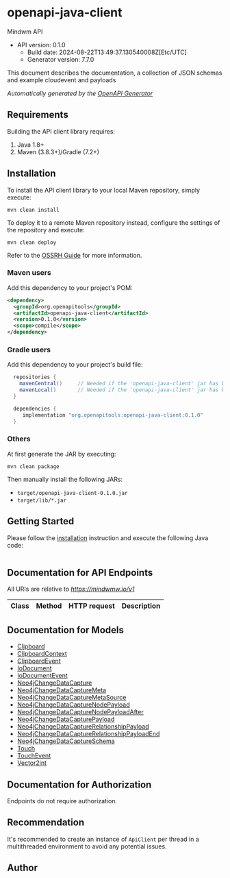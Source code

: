 # openapi-java-client

Mindwm API
- API version: 0.1.0
  - Build date: 2024-08-22T13:49:37.130540008Z[Etc/UTC]
  - Generator version: 7.7.0

This document describes the documentation, a collection of JSON schemas and example cloudevent and payloads


*Automatically generated by the [OpenAPI Generator](https://openapi-generator.tech)*


## Requirements

Building the API client library requires:
1. Java 1.8+
2. Maven (3.8.3+)/Gradle (7.2+)

## Installation

To install the API client library to your local Maven repository, simply execute:

```shell
mvn clean install
```

To deploy it to a remote Maven repository instead, configure the settings of the repository and execute:

```shell
mvn clean deploy
```

Refer to the [OSSRH Guide](http://central.sonatype.org/pages/ossrh-guide.html) for more information.

### Maven users

Add this dependency to your project's POM:

```xml
<dependency>
  <groupId>org.openapitools</groupId>
  <artifactId>openapi-java-client</artifactId>
  <version>0.1.0</version>
  <scope>compile</scope>
</dependency>
```

### Gradle users

Add this dependency to your project's build file:

```groovy
  repositories {
    mavenCentral()     // Needed if the 'openapi-java-client' jar has been published to maven central.
    mavenLocal()       // Needed if the 'openapi-java-client' jar has been published to the local maven repo.
  }

  dependencies {
     implementation "org.openapitools:openapi-java-client:0.1.0"
  }
```

### Others

At first generate the JAR by executing:

```shell
mvn clean package
```

Then manually install the following JARs:

* `target/openapi-java-client-0.1.0.jar`
* `target/lib/*.jar`

## Getting Started

Please follow the [installation](#installation) instruction and execute the following Java code:

```java

```

## Documentation for API Endpoints

All URIs are relative to *https://mindwmw.io/v1*

Class | Method | HTTP request | Description
------------ | ------------- | ------------- | -------------


## Documentation for Models

 - [Clipboard](docs/Clipboard.md)
 - [ClipboardContext](docs/ClipboardContext.md)
 - [ClipboardEvent](docs/ClipboardEvent.md)
 - [IoDocument](docs/IoDocument.md)
 - [IoDocumentEvent](docs/IoDocumentEvent.md)
 - [Neo4jChangeDataCapture](docs/Neo4jChangeDataCapture.md)
 - [Neo4jChangeDataCaptureMeta](docs/Neo4jChangeDataCaptureMeta.md)
 - [Neo4jChangeDataCaptureMetaSource](docs/Neo4jChangeDataCaptureMetaSource.md)
 - [Neo4jChangeDataCaptureNodePayload](docs/Neo4jChangeDataCaptureNodePayload.md)
 - [Neo4jChangeDataCaptureNodePayloadAfter](docs/Neo4jChangeDataCaptureNodePayloadAfter.md)
 - [Neo4jChangeDataCapturePayload](docs/Neo4jChangeDataCapturePayload.md)
 - [Neo4jChangeDataCaptureRelationshipPayload](docs/Neo4jChangeDataCaptureRelationshipPayload.md)
 - [Neo4jChangeDataCaptureRelationshipPayloadEnd](docs/Neo4jChangeDataCaptureRelationshipPayloadEnd.md)
 - [Neo4jChangeDataCaptureSchema](docs/Neo4jChangeDataCaptureSchema.md)
 - [Touch](docs/Touch.md)
 - [TouchEvent](docs/TouchEvent.md)
 - [Vector2int](docs/Vector2int.md)


<a id="documentation-for-authorization"></a>
## Documentation for Authorization

Endpoints do not require authorization.


## Recommendation

It's recommended to create an instance of `ApiClient` per thread in a multithreaded environment to avoid any potential issues.

## Author


